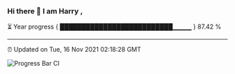 ### Hi there 👋 I am Harry , 

⏳ Year progress { ██████████████████████████▁▁▁▁ } 87.42 %

---

⏰ Updated on Tue, 16 Nov 2021 02:18:28 GMT

![Progress Bar CI](https://github.com/duykhang68/duykhang68/workflows/Progress%20Bar%20CI/badge.svg)
